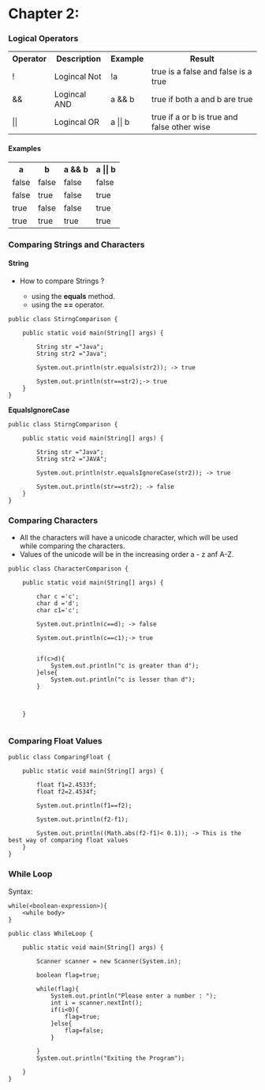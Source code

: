 # Chapter 2:

### Logical Operators

<table>

  <tr>
      <th>Operator</th>
      <th>Description</th>
      <th>Example</th>
      <th>Result</th>
  </tr>
  
  <tr>
    <td>!</td>
    <td>Logincal Not</td>
    <td>!a</td>
    <td>true is a false and false is a true</td>
  </tr>
  <tr>
      <td>&&</td>
      <td>Logincal AND</td>
      <td>a && b</td>
      <td>true if both a and b are true</td>
   </tr>
   <tr>
         <td>||</td>
         <td>Logincal OR</td>
         <td>a || b</td>
         <td>true if  a or b is true and false other wise</td>
    </tr>
    
    
</table>

#### Examples

<table>

<tr>
      <th>a</th>
      <th>b</th>
      <th>a && b</th>
      <th>a || b</th>
      
</tr>

<tr>
      <td>false</td>
      <td>false</td>
      <td>false</td>
      <td>false</td>
      
</tr>

<tr>
      <td>false</td>
      <td>true</td>
      <td>false</td>
      <td>true</td>
      
</tr>

<tr>
      <td>true</td>
      <td>false</td>
      <td>false</td>
      <td>true</td>
      
</tr>

<tr>
      <td>true</td>
      <td>true</td>
      <td>true</td>
      <td>true</td>
      
</tr>

</table>


### Comparing Strings and Characters

#### String

- How to compare Strings ?

    -   using the **equals** method.
    -   using the **==** operator.

```aidl
public class StirngComparison {

    public static void main(String[] args) {

        String str ="Java";
        String str2 ="Java";

        System.out.println(str.equals(str2)); -> true

        System.out.println(str==str2);-> true
    }
}
```

**EqualsIgnoreCase**


```aidl
public class StirngComparison {

    public static void main(String[] args) {

        String str ="Java";
        String str2 ="JAVA";

        System.out.println(str.equalsIgnoreCase(str2)); -> true

        System.out.println(str==str2); -> false
    }
}

```

### Comparing Characters

-   All the characters will have a unicode character, which will be used while comparing the characters.
-   Values of the unicode will be in the increasing order a - z anf A-Z.

```aidl
public class CharacterComparison {

    public static void main(String[] args) {

        char c ='c';
        char d ='d';
        char c1='c';

        System.out.println(c==d); -> false

        System.out.println(c==c1);-> true


        if(c>d){
            System.out.println("c is greater than d");
        }else{
            System.out.println("c is lesser than d");
        }



    }


```

### Comparing Float Values

```aidl
public class ComparingFloat {

    public static void main(String[] args) {

        float f1=2.4533f;
        float f2=2.4534f;

        System.out.println(f1==f2);

        System.out.println(f2-f1);
        
        System.out.println((Math.abs(f2-f1)< 0.1)); -> This is the best way of comparing float values
    }
}

```

### While Loop

Syntax:  

```aidl
while(<boolean-expression>){
    <while body>
}
```

```aidl
public class WhileLoop {

    public static void main(String[] args) {

        Scanner scanner = new Scanner(System.in);

        boolean flag=true;

        while(flag){
            System.out.println("Please enter a number : ");
            int i = scanner.nextInt();
            if(i<0){
                flag=true;
            }else{
                flag=false;
            }

        }
        System.out.println("Exiting the Program");

    }
}
```